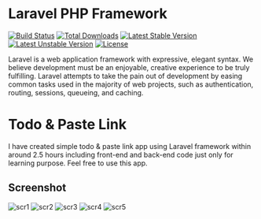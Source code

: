 # Laravel PHP Framework

[![Build Status](https://travis-ci.org/laravel/framework.svg)](https://travis-ci.org/laravel/framework)
[![Total Downloads](https://poser.pugx.org/laravel/framework/d/total.svg)](https://packagist.org/packages/laravel/framework)
[![Latest Stable Version](https://poser.pugx.org/laravel/framework/v/stable.svg)](https://packagist.org/packages/laravel/framework)
[![Latest Unstable Version](https://poser.pugx.org/laravel/framework/v/unstable.svg)](https://packagist.org/packages/laravel/framework)
[![License](https://poser.pugx.org/laravel/framework/license.svg)](https://packagist.org/packages/laravel/framework)

Laravel is a web application framework with expressive, elegant syntax. We believe development must be an enjoyable, creative experience to be truly fulfilling. Laravel attempts to take the pain out of development by easing common tasks used in the majority of web projects, such as authentication, routing, sessions, queueing, and caching.

# Todo & Paste Link

I have created simple todo & paste link app using Laravel framework within around 2.5 hours including front-end and back-end code just only for learning purpose.
Feel free to use this app.

## Screenshot

![scr1](https://cloud.githubusercontent.com/assets/3741546/17100864/cc3b99a4-528e-11e6-8f0f-b0b457481cef.png)
![scr2](https://cloud.githubusercontent.com/assets/3741546/17100869/d282721a-528e-11e6-87b4-abfdfe02408a.png)
![scr3](https://cloud.githubusercontent.com/assets/3741546/17100870/d4e4c8fa-528e-11e6-8e6e-bdfb6e2c7cfe.png)
![scr4](https://cloud.githubusercontent.com/assets/3741546/17100873/d71db1f4-528e-11e6-9937-7e228de8ed68.png)
![scr5](https://cloud.githubusercontent.com/assets/3741546/17100876/d98b728c-528e-11e6-8bdf-5ab3a0a03d33.png)
